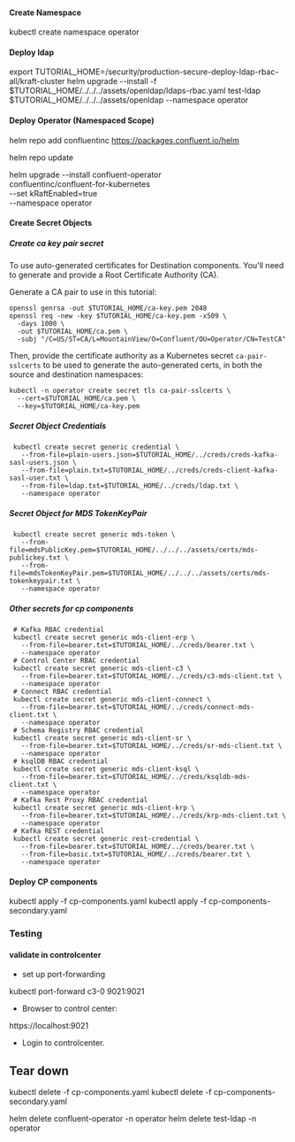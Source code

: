 #### Create Namespace

kubectl create namespace operator

#### Deploy ldap
export TUTORIAL_HOME=<Tutorial directory>/security/production-secure-deploy-ldap-rbac-all/kraft-cluster
helm upgrade --install -f $TUTORIAL_HOME/../../../assets/openldap/ldaps-rbac.yaml test-ldap $TUTORIAL_HOME/../../../assets/openldap --namespace operator


#### Deploy Operator (Namespaced Scope)

helm repo add confluentinc https://packages.confluent.io/helm

helm repo update

helm upgrade --install confluent-operator \
confluentinc/confluent-for-kubernetes \
--set kRaftEnabled=true \
--namespace operator


#### Create Secret Objects
##### Create ca key pair secret
To use auto-generated certificates for Destination components. You'll need to generate and provide a Root Certificate Authority (CA).

Generate a CA pair to use in this tutorial:

```
openssl genrsa -out $TUTORIAL_HOME/ca-key.pem 2048
openssl req -new -key $TUTORIAL_HOME/ca-key.pem -x509 \
  -days 1000 \
  -out $TUTORIAL_HOME/ca.pem \
  -subj "/C=US/ST=CA/L=MountainView/O=Confluent/OU=Operator/CN=TestCA"
```

Then, provide the certificate authority as a Kubernetes secret `ca-pair-sslcerts` to be used to 
generate the auto-generated certs, in both the source and destination namespaces:

```
kubectl -n operator create secret tls ca-pair-sslcerts \
  --cert=$TUTORIAL_HOME/ca.pem \
  --key=$TUTORIAL_HOME/ca-key.pem 
```

##### Secret Object Credentials
     kubectl create secret generic credential \
       --from-file=plain-users.json=$TUTORIAL_HOME/../creds/creds-kafka-sasl-users.json \
       --from-file=plain.txt=$TUTORIAL_HOME/../creds/creds-client-kafka-sasl-user.txt \
       --from-file=ldap.txt=$TUTORIAL_HOME/../creds/ldap.txt \
       --namespace operator

##### Secret Object for MDS TokenKeyPair

     kubectl create secret generic mds-token \
       --from-file=mdsPublicKey.pem=$TUTORIAL_HOME/../../../assets/certs/mds-publickey.txt \
       --from-file=mdsTokenKeyPair.pem=$TUTORIAL_HOME/../../../assets/certs/mds-tokenkeypair.txt \
       --namespace operator



##### Other secrets for cp components

     # Kafka RBAC credential
     kubectl create secret generic mds-client-erp \
       --from-file=bearer.txt=$TUTORIAL_HOME/../creds/bearer.txt \
       --namespace operator
     # Control Center RBAC credential
     kubectl create secret generic mds-client-c3 \
       --from-file=bearer.txt=$TUTORIAL_HOME/../creds/c3-mds-client.txt \
       --namespace operator
     # Connect RBAC credential
     kubectl create secret generic mds-client-connect \
       --from-file=bearer.txt=$TUTORIAL_HOME/../creds/connect-mds-client.txt \
       --namespace operator
     # Schema Registry RBAC credential
     kubectl create secret generic mds-client-sr \
       --from-file=bearer.txt=$TUTORIAL_HOME/../creds/sr-mds-client.txt \
       --namespace operator
     # ksqlDB RBAC credential
     kubectl create secret generic mds-client-ksql \
       --from-file=bearer.txt=$TUTORIAL_HOME/../creds/ksqldb-mds-client.txt \
       --namespace operator
     # Kafka Rest Proxy RBAC credential
     kubectl create secret generic mds-client-krp \
       --from-file=bearer.txt=$TUTORIAL_HOME/../creds/krp-mds-client.txt \
       --namespace operator
     # Kafka REST credential
     kubectl create secret generic rest-credential \
       --from-file=bearer.txt=$TUTORIAL_HOME/../creds/bearer.txt \
       --from-file=basic.txt=$TUTORIAL_HOME/../creds/bearer.txt \
       --namespace operator



#### Deploy CP components

kubectl apply -f cp-components.yaml
kubectl apply -f cp-components-secondary.yaml


### Testing


#### validate in controlcenter
- set up port-forwarding

kubectl port-forward c3-0 9021:9021
- Browser to control center:

https://localhost:9021

- Login to controlcenter.

## Tear down
kubectl delete -f cp-components.yaml
kubectl delete -f cp-components-secondary.yaml

helm delete confluent-operator -n operator
helm delete test-ldap -n operator



